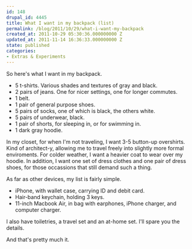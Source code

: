 ```yaml
---
id: 148
drupal_id: 4445
title: What I want in my backpack (list)
permalink: /blog/2011/10/29/what-i-want-my-backpack
created_at: 2011-10-29 05:30:36.000000000 Z
updated_at: 2011-11-14 16:36:33.000000000 Z
state: published
categories:
- Extras & Experiments
---
```

So here's what I want in my backpack.

+ 5 t-shirts. Various shades and textures of gray and black.
+ 2 pairs of jeans. One for nicer settings, one for longer commutes.
+ 1 belt.
+ 1 pair of general purpose shoes.
+ 5 pairs of socks, one of which is black, the others white.
+ 5 pairs of underwear, black.
+ 1 pair of shorts, for sleeping in, or for swimming in.
+ 1 dark gray hoodie.

In my closet, for when I'm not traveling, I want 3-5 button-up overshirts. Kind of architect-y, allowing me to travel freely into slightly more formal enviroments. For colder weather, I want a heavier coat to wear over my hoodie. In addition, I want one set of dress clothes and one pair of dress shoes, for those occassions that still demand such a thing.

As far as other devices, my list is fairly simple.

+ iPhone, with wallet case, carrying ID and debit card.
+ Hair-band keychain, holding 3 keys.
+ 11-inch Macbook Air, in bag with earphones, iPhone charger, and computer charger.

I also have toiletries, a travel set and an at-home set. I'll spare you the details.

And that's pretty much it.
